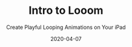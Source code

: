 ---
title: "Intro to Looom"
subtitle: "Create Playful Looping Animations on Your iPad"
description: "Learn how to create fun, looping animations in an award-winning app."
external_url: https://ttkb.me/looom-class
date: 2020-04-07
image: "img/looom-thumb.png"
background_color: "#fdb5c1"
categories: ['Animation']
tags: ['iPad', 'Play']
type: ['Course']
---